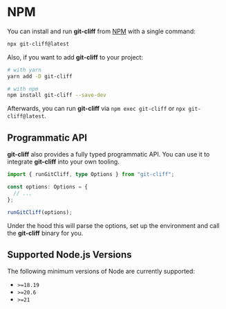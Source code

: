 # NPM

You can install and run **git-cliff** from [NPM](https://www.npmjs.com/package/git-cliff) with a single command:

```bash
npx git-cliff@latest
```

Also, if you want to add **git-cliff** to your project:

```bash
# with yarn
yarn add -D git-cliff

# with npm
npm install git-cliff --save-dev
```

Afterwards, you can run **git-cliff** via `npm exec git-cliff` or `npx git-cliff@latest`.

## Programmatic API

**git-cliff** also provides a fully typed programmatic API. You can use it to integrate **git-cliff** into your own tooling.

```typescript
import { runGitCliff, type Options } from "git-cliff";

const options: Options = {
  // ...
};

runGitCliff(options);
```

Under the hood this will parse the options, set up the environment and call the **git-cliff** binary for you.

## Supported Node.js Versions

The following minimum versions of Node are currently supported:

- `>=18.19`
- `>=20.6`
- `>=21`
